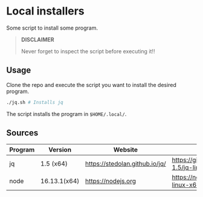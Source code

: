# Local installers

Some script to install some program.

> **DISCLAIMER**
>
> Never forget to inspect the script before executing it!!

## Usage

Clone the repo and execute the script you want to install the desired program.

```sh
./jq.sh # Installs jq
```

The script installs the program in `$HOME/.local/`.

## Sources

|	Program	|	Version			|	Website							|	Download link														|
|-----------|-------------------|-----------------------------------|-----------------------------------------------------------------------|
|	jq		|	1.5 (x64)		|	https://stedolan.github.io/jq/	|	https://github.com/stedolan/jq/releases/download/jq-1.5/jq-linux64	|
|	node	|	16.13.1(x64)	|	https://nodejs.org				|	https://nodejs.org/dist/v16.13.1/node-v16.13.1-linux-x64.tar.xz		|
